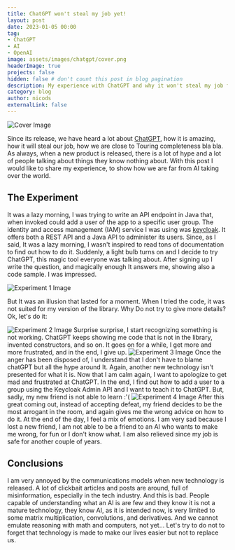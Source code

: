 ```yaml
---
title: ChatGPT won't steal my job yet!
layout: post
date: 2023-01-05 00:00
tag: 
- ChatGPT
- AI
- OpenAI
image: assets/images/chatgpt/cover.png
headerImage: true
projects: false
hidden: false # don't count this post in blog pagination
description: My experience with ChatGPT and why it won't steal my job for another couple of years!
category: blog
author: nicods
externalLink: false
---
```


<img class="image" src="{{ site.url }}/assets/images/chatgpt/cover.jpg" alt="Cover Image"/>

Since its release, we have heard a lot about [ChatGPT](https://openai.com/blog/chatgpt/), how it is amazing, how it will steal our job, how we are close to Touring completeness bla bla. As always, when a new product is released, there is a lot of hype and a lot of people talking about things they know nothing about. With this post I would like to share my experience, to show how we are far from AI taking over the world.

## The Experiment
It was a lazy morning, I was trying to write an API endpoint in Java that, when invoked could add a user of the app to a specific user group. The identity and access management (IAM) service I was using was [keycloak](https://www.keycloak.org/). It offers both a REST API and a Java API to administer its users. Since, as I said, It was a lazy morning, I wasn't inspired to read tons of documentation to find out how to do it. Suddenly, a light bulb turns on and I decide to try ChatGPT, this magic tool everyone was talking about. After signing up I write the question, and magically enough It answers me, showing also a code sample. I was impressed.

<img class="image" src="{{ site.url }}/assets/images/chatgpt/1.png" alt="Experiment 1 Image"/>

But It was an illusion that lasted for a moment. When I tried the code, it was not suited for my version of the library. Why Do not try to give more details? Ok, let's do it:

<img class="image" src="{{ site.url }}/assets/images/chatgpt/2.png" alt="Experiment 2 Image"/>
Surprise surprise, I start recognizing something is not working. ChatGPT keeps showing me code that is not in the library, invented constructors, and so on. It goes on for a while, I get more and more frustrated, and in the end, I give up.
<img class="image" src="{{ site.url }}/assets/images/chatgpt/3.png" alt="Experiment 3 Image"/>
Once the anger has been disposed of, I understand that I don't have to blame chatGPT but all the hype around It. Again, another new technology isn't presented for what it is.   
Now that I am calm again, I want to apologize to get mad and frustrated at ChatGPT. In the end, I find out how to add a user to a group using the Keycloak Admin API and I want to teach it to ChatGPT. But, sadly, my new friend is not able to learn :'(
<img class="image" src="{{ site.url }}/assets/images/chatgpt/4.png" alt="Experiment 4 Image"/>
After this great coming out, instead of accepting defeat, my friend decides to be the most arrogant in the room, and again gives me the wrong advice on how to do it. At the end of the day, I feel a mix of emotions. I am very sad because I lost a new friend, I am not able to be a friend to an AI who wants to make me wrong, for fun or I don't know what. I am also relieved since my job is safe for another couple of years. 

## Conclusions
I am very annoyed by the communications models when new technology is released. A lot of clickbait articles and posts are around, full of misinformation, especially in the tech industry. And this is bad. People capable of understanding what an AI is are few and they know it is not a mature technology, they know AI, as it is intended now, is very limited to some matrix multiplication, convolutions, and derivatives. And we cannot emulate reasoning with math and computers, not yet... Let's try to do not to forget that technology is made to make our lives easier but not to replace us. 